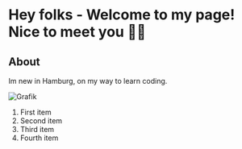 # Hey folks -  Welcome to my page! Nice to meet you ✌🏻

<!--
**jk0ehn/jk0ehn** is a ✨ _special_ ✨ repository because its `README.md` (this file) appears on your GitHub profile.

Here are some ideas to get you started:

- 🔭 I’m currently working on ...
- 🌱 I’m currently learning ...
- 👯 I’m looking to collaborate on ...
- 🤔 I’m looking for help with ...
- 💬 Ask me about ...
- 📫 How to reach me: ...
- 😄 Pronouns: ...
- ⚡ Fun fact: ...
-->


## About

Im new in Hamburg, on my way to learn coding.


![Grafik](https://cdn.pixabay.com/photo/2018/02/07/09/47/travel-3136679_1280.jpg)  
  
1. First item
2. Second item
3. Third item
4. Fourth item





